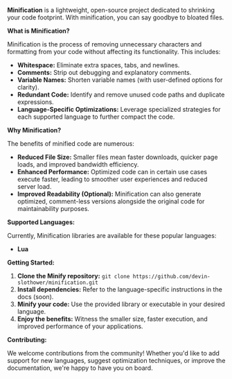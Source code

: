 **Minification** is a lightweight, open-source project dedicated to shrinking your code footprint. With minification, you can say goodbye to bloated files.

**What is Minification?**

Minification is the process of removing unnecessary characters and formatting from your code without affecting its functionality. This includes:

* **Whitespace:** Eliminate extra spaces, tabs, and newlines.
* **Comments:** Strip out debugging and explanatory comments.
* **Variable Names:** Shorten variable names (with user-defined options for clarity).
* **Redundant Code:** Identify and remove unused code paths and duplicate expressions.
* **Language-Specific Optimizations:** Leverage specialized strategies for each supported language to further compact the code.

**Why Minification?**

The benefits of minified code are numerous:

* **Reduced File Size:** Smaller files mean faster downloads, quicker page loads, and improved bandwidth efficiency.
* **Enhanced Performance:** Optimized code can in certain use cases execute faster, leading to smoother user experiences and reduced server load.
* **Improved Readability (Optional):** Minification can also generate optimized, comment-less versions alongside the original code for maintainability purposes.

**Supported Languages:**

Currently, Minification libraries are available for these popular languages:

* **Lua**

**Getting Started:**

1. **Clone the Minify repository:** `git clone https://github.com/devin-slothower/minification.git`
2. **Install dependencies:** Refer to the language-specific instructions in the docs (soon).
3. **Minify your code:** Use the provided library or executable in your desired language.
4. **Enjoy the benefits:** Witness the smaller size, faster execution, and improved performance of your applications.

**Contributing:**

We welcome contributions from the community! Whether you'd like to add support for new languages, suggest optimization techniques, or improve the documentation, we're happy to have you on board.
